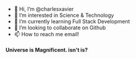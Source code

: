 - 👋 Hi, I’m @charlesxavier
- 👀 I’m interested in Science & Technology 
- 🌱 I’m currently learning Full Stack Development
- 💞️ I’m looking to collaborate on Github
- 📫 How to reach me email!


#### Universe is Magnificent. isn't is?

<!---
charlesxavier801/charlesxavier801 is a ✨ special ✨ repository because its `README.md` (this file) appears on your GitHub profile.
You can click the Preview link to take a look at your changes.
--->
